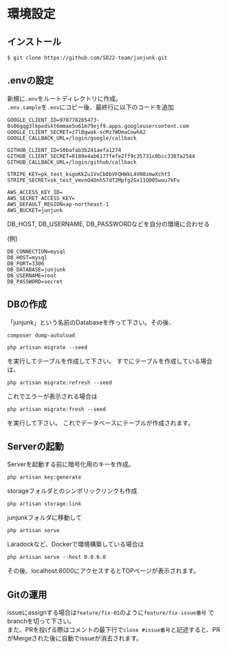 # 環境設定
## インストール
```
$ git clone https://github.com/SD22-team/junjunk.git
```
## .envの設定
新規に```.env```をルートディレクトリに作成。<br>
```.env.sample```を```.env```にコピー後、最終行に以下のコードを追加
```
GOOGLE_CLIENT_ID=970778285473-0s06gqg3lkpedskt6mmae5o61m79ejf9.apps.googleusercontent.com
GOOGLE_CLIENT_SECRET=z7lBgwak-scMz7WDmaCowhA2
GOOGLE_CALLBACK_URL=/login/google/callback

GITHUB_CLIENT_ID=50bafab3b241aefa1274
GITHUB_CLIENT_SECRET=8189e4ab6177fefe2ff9c35731c0bcc3387a2544
GITHUB_CALLBACK_URL=/login/github/callback

STRIPE_KEY=pk_test_ksgoKkZu1VxCb8bVFQHWkL4V00zmwXcht5
STRIPE_SECRET=sk_test_vmvnO4Dnh57dT2Mpfg2Gx11Q005wou7kFu

AWS_ACCESS_KEY_ID=
AWS_SECRET_ACCESS_KEY=
AWS_DEFAULT_REGION=ap-northeast-1
AWS_BUCKET=junjunk
```

DB_HOST, DB_USERNAME, DB_PASSWORDなどを自分の環境に合わせる<br>

(例)
```
DB_CONNECTION=mysql
DB_HOST=mysql
DB_PORT=3306
DB_DATABASE=junjunk
DB_USERNAME=root
DB_PASSWORD=secret
```

## DBの作成
「junjunk」という名前のDatabaseを作って下さい。その後、
```
composer dump-autoload
```
```
php artisan migrate --seed
```
を実行してテーブルを作成して下さい。
すでにテーブルを作成している場合は、
```
php artisan migrate:refresh --seed
```
これでエラーが表示される場合は
```
php artisan migrate:fresh --seed
```
を実行して下さい。
これでデータベースにテーブルが作成されます。

## Serverの起動
Serverを起動する前に暗号化用のキーを作成。
```
php artisan key:generate
```
storageフォルダとのシンボリックリンクも作成
```
php artisan storage:link
```
junjunkフォルダに移動して
```
php artisan serve
```

Laradockなど、Dockerで環境構築している場合は
```
php artisan serve --host 0.0.0.0
```
その後、localhost:8000にアクセスするとTOPページが表示されます。

## Gitの運用
issueにassignする場合は```feature/fix-01```のように```feature/fix-issue番号``` でbranchを切って下さい。<br>
また、PRを投げる際はコメントの最下行で```close #issue番号```と記述すると、PRがMergeされた後に自動でissueが消去されます。
